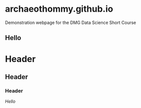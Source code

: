# archaeothommy.github.io
Demonstration webpage for the DMG Data Science Short Course


## Hello ##

# Header
## Header
### Header

*Hello*  
